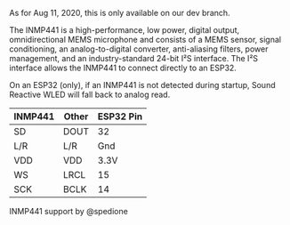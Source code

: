 As for Aug 11, 2020, this is only available on our dev branch.

The INMP441 is a high-performance, low power, digital output, omnidirectional MEMS microphone and consists of a MEMS sensor, signal conditioning, an analog-to-digital converter, anti-aliasing filters, power management, and an industry-standard 24-bit I²S interface. The I²S interface allows the INMP441 to connect directly to an ESP32.

On an ESP32 (only), if an INMP441 is not detected during startup, Sound Reactive WLED will fall back to analog read.

| INMP441 | Other | ESP32 Pin
| ---- | ---- | ----
| SD | DOUT | 32
| L/R | L/R | Gnd
| VDD | VDD | 3.3V
| WS | LRCL | 15
| SCK | BCLK | 14



INMP441 support by @spedione